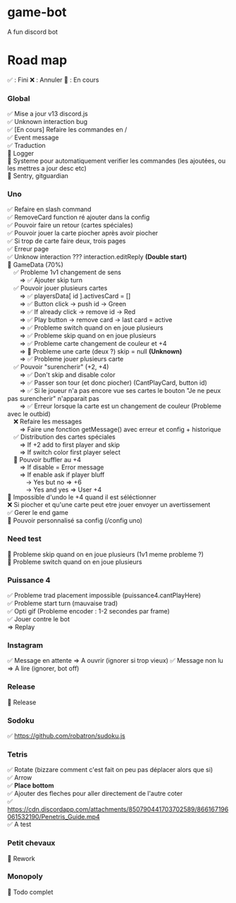 # game-bot
A fun discord bot

# Road map

✅ : Fini
❌ : Annuler
🚧 : En cours

### Global
✅ Mise a jour v13 discord.js <br/>
✅ Unknown interaction bug <br/>
✅ [En cours] Refaire les commandes en / <br/>
✅ Event message <br/>
✅ Traduction <br/>
🚧 Logger <br/>
🚧 Systeme pour automatiquement verifier les commandes (les ajoutées, ou les mettres a jour desc etc) <br/>
🚧 Sentry, gitguardian <br/>

### Uno
✅ Refaire en slash command <br/>
✅ RemoveCard function ré ajouter dans la config <br/>
✅ Pouvoir faire un retour (cartes spéciales) <br/>
✅ Pouvoir jouer la carte piocher après avoir piocher <br/>
✅ Si trop de carte faire deux, trois pages <br/>
✅ Erreur page <br/>
✅ Unknow interaction ??? interaction.editReply **(Double start)** <br/>
🚧 GameData (70%) <br/>
&emsp;✅ Probleme 1v1 changement de sens  <br/>
&emsp;&emsp;=> ✅ Ajouter skip turn  <br/>
&emsp;✅ Pouvoir jouer plusieurs cartes <br/>
&emsp;&emsp;=> ✅ playersData[ id ].activesCard = [] <br/>
&emsp;&emsp;=> ✅ Button click -> push id -> Green <br/>
&emsp;&emsp;=> ✅ If already click -> remove id -> Red <br/>
&emsp;&emsp;=> ✅ Play button -> remove card -> last card = active <br/>
&emsp;&emsp;=> ✅ Probleme switch quand on en joue plusieurs  <br/>
&emsp;&emsp;=> ✅ Probleme skip quand on en joue plusieurs  <br/>
&emsp;&emsp;=> ✅ Probleme carte changement de couleur et +4 <br/>
&emsp;&emsp;=> 🚧 Probleme une carte (deux ?) skip = null **(Unknown)** <br/>
&emsp;&emsp;=> ✅ Probleme jouer plusieurs carte <br/>
&emsp;✅ Pouvoir "surencherir" (+2, +4) <br/>
&emsp;&emsp;=> ✅ Don't skip and disable color <br/>
&emsp;&emsp;=> ✅ Passer son tour (et donc piocher) (CantPlayCard, button id) <br/>
&emsp;&emsp;=> ✅ Si le joueur n'a pas encore vue ses cartes le bouton "Je ne peux pas surencherir" n'apparait pas <br/>
&emsp;&emsp;=> ✅ Erreur lorsque la carte est un changement de couleur (Probleme avec le outbid) <br/>
&emsp;❌ Refaire les messages <br/>
&emsp;&emsp;=> Faire une fonction getMessage() avec erreur et config + historique <br/>
&emsp;✅ Distribution des cartes spéciales <br/>
&emsp;&emsp;=> If +2 add to first player and skip <br/>
&emsp;&emsp;=> If switch color first player select <br/>
&emsp;🚧 Pouvoir buffler au +4 <br/>
&emsp;&emsp;=> If disable = Error message <br/>
&emsp;&emsp;=> If enable ask if player bluff <br/>
&emsp;&emsp;&emsp;-> Yes but no => +6 <br/>
&emsp;&emsp;&emsp;-> Yes and yes => User +4 <br/>
🚧 Impossible d'undo le +4 quand il est séléctionner <br/>
❌ Si piocher et qu'une carte peut etre jouer envoyer un avertissement <br/>
✅ Gerer le end game <br/>
🚧 Pouvoir personnalisé sa config (/config uno) <br/>

### Need test
🚧 Probleme skip quand on en joue plusieurs (1v1 meme probleme ?)<br/>
🚧 Probleme switch quand on en joue plusieurs <br/>

### Puissance 4 
✅ Probleme trad placement impossible (puissance4.cantPlayHere) <br/>
✅ Probleme start turn (mauvaise trad) <br/>
✅ Opti gif (Probleme encoder : 1-2 secondes par frame)<br/>
✅ Jouer contre le bot <br/>
    => Replay

### Instagram
✅ Message en attente => A ouvrir (ignorer si trop vieux)
✅ Message non lu => A lire (ignorer, bot off)

### Release
🚧 Release <br/>

### Sodoku
✅ https://github.com/robatron/sudoku.js <br/>
### Tetris
✅ Rotate (bizzare comment c'est fait on peu pas déplacer alors que si) <br/>
✅ Arrow <br/>
✅ **Place bottom** <br/>
✅ Ajouter des fleches pour aller directement de l'autre coter <br/>
✅ https://cdn.discordapp.com/attachments/850790441703702589/866167196061532190/Penetris_Guide.mp4 <br/>
✅ A test  <br/>

### Petit chevaux
🚧 Rework <br/>

### Monopoly
🚧 Todo complet <br/>
